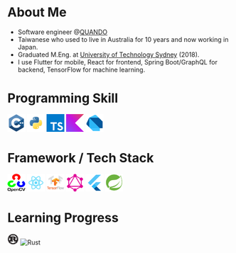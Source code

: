 # About Me
- Software engineer @[QUANDO](https://www.quando.jp/company/)
- Taiwanese who used to live in Australia for 10 years and now working in Japan.
- Graduated M.Eng. at [University of Technology Sydney](https://www.uts.edu.au/) (2018).
- I use Flutter for mobile, React for frontend, Spring Boot/GraphQL for backend, TensorFlow for machine learning.

# Programming Skill
<code><img height="40" src="https://raw.githubusercontent.com/github/explore/master/topics/cpp/cpp.png"></code>
<code><img height="40" src="https://raw.githubusercontent.com/github/explore/master/topics/python/python.png"></code>
<code><img height="40" src="https://raw.githubusercontent.com/github/explore/master/topics/typescript/typescript.png"></code>
<code><img height="40" src="https://raw.githubusercontent.com/github/explore/master/topics/kotlin/kotlin.png"></code>
<code><img height="40" src="https://raw.githubusercontent.com/github/explore/master/topics/dart/dart.png"></code>

# Framework / Tech Stack
<code><img height="40" src="https://raw.githubusercontent.com/github/explore/master/topics/opencv/opencv.png"></code>
<code><img height="40" src="https://raw.githubusercontent.com/github/explore/master/topics/react/react.png"></code>
<code><img height="40" src="https://raw.githubusercontent.com/github/explore/master/topics/tensorflow/tensorflow.png"></code>
<code><img height="40" src="https://raw.githubusercontent.com/github/explore/master/topics/graphql/graphql.png"></code>
<code><img height="40" src="https://raw.githubusercontent.com/github/explore/master/topics/flutter/flutter.png"></code>
<code><img height="40" src="https://raw.githubusercontent.com/github/explore/master/topics/spring-boot/spring-boot.png"></code>

# Learning Progress
<code><img height="25" src="https://raw.githubusercontent.com/github/explore/master/topics/rust/rust.png"></code> ![Rust](https://progress-bar.dev/20/?title=Beginner%20%20%20&width=320 "Rust")
